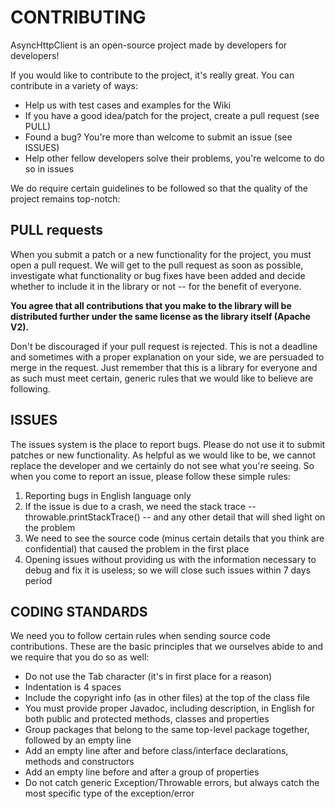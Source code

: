 CONTRIBUTING
============
AsyncHttpClient is an open-source project made by developers for developers!

If you would like to contribute to the project, it's really great. You can contribute in a variety of ways:

  * Help us with test cases and examples for the Wiki  
  * If you have a good idea/patch for the project, create a pull request (see PULL)  
  * Found a bug? You're more than welcome to submit an issue (see ISSUES)  
  * Help other fellow developers solve their problems, you're welcome to do so in issues

We do require certain guidelines to be followed so that the quality of the project remains top-notch:

PULL requests
-------------
When you submit a patch or a new functionality for the project, you must open a pull request. We will get to the pull request as soon as possible, investigate what functionality or bug fixes have been added and decide whether to include it in the library or not -- for the benefit of everyone.

**You agree that all contributions that you make to the library will be distributed further under the same license as the library itself (Apache V2).**

Don't be discouraged if your pull request is rejected. This is not a deadline and sometimes with a proper explanation on your side, we are persuaded to merge in the request. Just remember that this is a library for everyone and as such must meet certain, generic rules that we would like to believe are following.  

ISSUES
---------
The issues system is the place to report bugs. Please do not use it to submit patches or new functionality. As helpful as we would like to be, we cannot replace the developer and we certainly do not see what you're seeing. So when you come to report an issue, please follow these simple rules:  

1) Reporting bugs in English language only  
2) If the issue is due to a crash, we need the stack trace -- throwable.printStackTrace() -- and any other detail that will shed light on the problem  
3) We need to see the source code (minus certain details that you think are confidential) that caused the problem in the first place  
4) Opening issues without providing us with the information necessary to debug and fix it is useless; so we will close such issues within 7 days period  

CODING STANDARDS
----------------
We need you to follow certain rules when sending source code contributions. These are the basic principles that we ourselves abide to and we require that you do so as well:

  * Do not use the Tab character (it's in first place for a reason)
  * Indentation is 4 spaces
  * Include the copyright info (as in other files) at the top of the class file
  * You must provide proper Javadoc, including description, in English for both public and protected methods, classes and properties
  * Group packages that belong to the same top-level package together, followed by an empty line
  * Add an empty line after and before class/interface declarations, methods and constructors
  * Add an empty line before and after a group of properties
  * Do not catch generic Exception/Throwable errors, but always catch the most specific type of the exception/error

